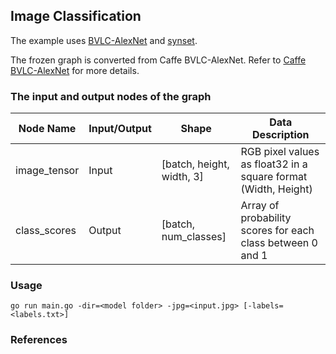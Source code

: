 ## Image Classification

The example uses [BVLC-AlexNet](s3.amazonaws.com/store.carml.org/models/tensorflow/models/bvlc_alexnet_1.0/frozen_model.pb) and [synset](http://data.dmlc.ml/mxnet/models/imagenet/synset.txt).

The frozen graph is converted from Caffe BVLC-AlexNet. Refer to [Caffe BVLC-AlexNet](https://github.com/BVLC/caffe/tree/master/models/bvlc_alexnet) for more details.

### The input and output nodes of the graph

| Node Name    | Input/Output | Shape                     | Data Description                                               |
| ------------ | ------------ | ------------------------- | -------------------------------------------------------------- |
| image_tensor | Input        | [batch, height, width, 3] | RGB pixel values as float32 in a square format (Width, Height) |
| class_scores | Output       | [batch, num_classes]      | Array of probability scores for each class between 0 and 1     |

### Usage

`go run main.go -dir=<model folder> -jpg=<input.jpg> [-labels=<labels.txt>]`

### References
